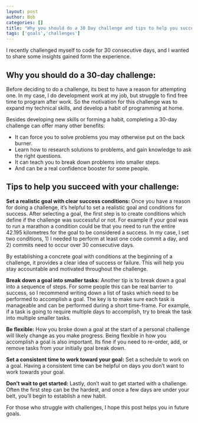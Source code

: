 ```yaml
---
layout: post
author: Bob
categories: []
title: "Why you should do a 30 Day challenge and tips to help you succeed"
tags: ['goals','challenges']
---
```

I recently challenged myself to code for 30 consecutive days, and I wanted to share some insights gained form the experience. 

## Why you should do a 30-day challenge:
Before deciding to do a challenge, its best to have a reason for attempting one. In my case, I do development work at my job, but struggle to find free time to program after work. So the motivation for this challenge was to expand my technical skills, and develop a habit of programming at home.

Besides developing new skills or forming a habit, completing a 30-day challenge can offer many other benefits:

* It can force you to solve problems you may otherwise put on the back burner.
* Learn how to research solutions to problems, and gain knowledge to ask the right questions.
* It can teach you to break down problems into smaller steps.
* And can be a real confidence booster for some people.

## Tips to help you succeed with your challenge:

**Set a realistic goal with clear success conditions:**
Once you have a reason for doing a challenge, it’s helpful to set a realistic goal and conditions for success. After selecting a goal, the first step is to create conditions which define if the challenge was successful or not. For example if your goal was to run a marathon a condition could be that you need to run the entire 42.195 kilometres for the goal to be considered a success. In my case, I set two conditions, 1) I needed to perform at least one code commit a day, and 2) commits need to occur over 30 consecutive days.

By establishing a concrete goal with conditions at the beginning of a challenge, it provides a clear idea of success or failure. This will help you stay accountable and motivated throughout the challenge.

**Break down a goal into smaller tasks:**
Another tip is to break down a goal into a sequence of steps. For some people this can be real barrier to success, so I recommend writing down a list of tasks which need to be performed to accomplish a goal. The key is to make sure each task is manageable and can be performed during a short time-frame. For example, if a task is going to require multiple days to accomplish, try to break the task into multiple smaller tasks.

**Be flexible:**
How you broke down a goal at the start of a personal challenge will likely change as you make progress. Being flexible in how you accomplish a goal is also important. Its fine if you need to re-order, add, or remove tasks from your initially goal break down.

**Set a consistent time to work toward your goal:**
Set a schedule to work on a goal. Having a consistent time can be helpful on days you don’t want to work towards your goal.

**Don’t wait to get started:**
Lastly, don’t wait to get started with a challenge. Often the first step can be the hardest, and once a few days are under your belt, you’ll begin to establish a new habit.

For those who struggle with challenges, I hope this post helps you in future goals.

